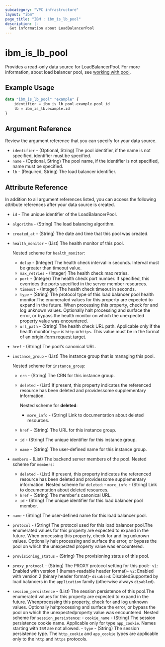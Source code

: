 ```yaml
---
subcategory: "VPC infrastructure"
layout: "ibm"
page_title: "IBM : ibm_is_lb_pool"
description: |-
  Get information about LoadBalancerPool
---
```


# ibm_is_lb_pool

Provides a read-only data source for LoadBalancerPool. For more information, about load balancer pool, see [working with pool](https://cloud.ibm.com/docs/vpc?topic=vpc-nlb-pools).

## Example Usage

```terraform
data "ibm_is_lb_pool" "example" {
	identifier = ibm_is_lb_pool.example.pool_id
	lb = ibm_is_lb.example.id
}
```

## Argument Reference

Review the argument reference that you can specify for your data source.

- `identifier` - (Optional, String) The pool identifier, if the name is not specified, identifier must be specified.
- `name` - (Optional, String) The pool name, if the identifier is not specified, name must be specified.
- `lb` - (Required, String) The load balancer identifier.

## Attribute Reference

In addition to all argument references listed, you can access the following attribute references after your data source is created.

- `id` - The unique identifier of the LoadBalancerPool.
- `algorithm` - (String) The load balancing algorithm.
- `created_at` - (String) The date and time that this pool was created.
- `health_monitor` - (List) The health monitor of this pool.
	
	Nested scheme for `health_monitor`:
	- `delay` - (Integer) The health check interval in seconds. Interval must be greater than timeout value.
	- `max_retries` - (Integer) The health check max retries.
	- `port` - (Integer) The health check port number. If specified, this overrides the ports specified in the server member resources.
	- `timeout` - (Integer) The health check timeout in seconds.
	- `type` - (String) The protocol type of this load balancer pool health monitor.The enumerated values for this property are expected to expand in the future. When processing this property, check for and log unknown values. Optionally halt processing and surface the error, or bypass the health monitor on which the unexpected property value was encountered.
	- `url_path` - (String) The health check URL path. Applicable only if the health monitor `type` is `http` or`https`. This value must be in the format of an [origin-form request target](https://tools.ietf.org/html/rfc7230#section-5.3.1).
- `href` - (String) The pool's canonical URL.
- `instance_group` - (List) The instance group that is managing this pool.

	Nested scheme for `instance_group`:
	- `crn` - (String) The CRN for this instance group.
	- `deleted` - (List) If present, this property indicates the referenced resource has been deleted and providessome supplementary information.
	
		Nested scheme for **deleted**:
		- `more_info` - (String) Link to documentation about deleted resources.
	- `href` - (String) The URL for this instance group.
	- `id` - (String) The unique identifier for this instance group.
	- `name` - (String) The user-defined name for this instance group.
- `members` - (List) The backend server members of the pool.
	Nested scheme for `members`:
	- `deleted` - (List) If present, this property indicates the referenced resource has been deleted and providessome supplementary information.
		Nested scheme for `deleted`:
    		- `more_info` - (String) Link to documentation about deleted resources.
    - `href` - (String) The member's canonical URL.
    - `id` - (String) The unique identifier for this load balancer pool member.
- `name` - (String) The user-defined name for this load balancer pool.
- `protocol` - (String) The protocol used for this load balancer pool.The enumerated values for this property are expected to expand in the future. When processing this property, check for and log unknown values. Optionally halt processing and surface the error, or bypass the pool on which the unexpected property value was encountered.
- `provisioning_status` - (String) The provisioning status of this pool.
- `proxy_protocol` - (String) The PROXY protocol setting for this pool:- `v1`: Enabled with version 1 (human-readable header format)- `v2`: Enabled with version 2 (binary header format)- `disabled`: DisabledSupported by load balancers in the `application` family (otherwise always `disabled`).
- `session_persistence` - (List) The session persistence of this pool.The enumerated values for this property are expected to expand in the future. Whenprocessing this property, check for and log unknown values. Optionally haltprocessing and surface the error, or bypass the pool on which the unexpectedproperty value was encountered.
	Nested scheme for `session_persistence`:
    	- `cookie_name` - (String) The session persistence cookie name. Applicable only for type `app_cookie`. Names starting with `IBM` are not allowed.
    	- `type` - (String) The session persistence type. The `http_cookie` and `app_cookie` types are applicable only to the `http` and `https` protocols.
